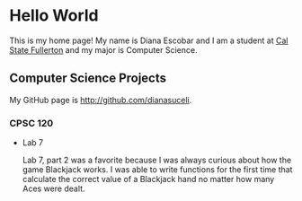 # Hello World

This is my home page! My name is Diana Escobar and I am a student at [Cal State Fullerton](http://www.fullerton.edu/) and my major is Computer Science.

## Computer Science Projects

My GitHub page is http://github.com/dianasuceli.

### CPSC 120

* Lab 7

    Lab 7, part 2 was a favorite because I was always curious about how the
    game Blackjack works. I was able to write functions for the first time
    that calculate the correct value of a Blackjack hand no matter how many
    Aces were dealt.